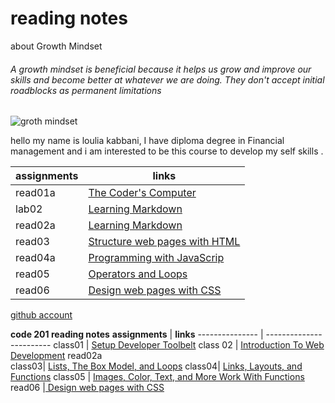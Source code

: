 # reading notes
about  Growth Mindset
###### A growth mindset is beneficial because it helps us grow and improve our skills and become better at whatever we are doing. They don't accept initial roadblocks as permanent limitations ######
![groth mindset](https://th.bing.com/th/id/OIP.vvkfCXVbLl8Pt42ciOHpvgHaD4?pid=ImgDet&rs=1)

hello my name is loulia kabbani, I have diploma degree in Financial management and i am interested to be this course to develop my self skills .

**assignments** | **links**
--------------- | ------------------------
read01a         | [The Coder's Computer](https://github.com/louliakab/reading-notes/commit/155024fc0ec75a8def8d17d72eb2b92c93e61df2?short_path=01c8712#diff-01c87122b95f3bf1b3243aec4e6d5c4cc2cf30411b39e1dc700fad9410602b47)
lab02           | [Learning Markdown](https://louliakab.github.io/reading-notes/)
read02a         |  [ Learning Markdown](https://canvas.instructure.com/courses/2618370/discussion_topics/10868529) 
read03| [Structure web pages with HTML](https://github.com/louliakab/reading-notes/blob/main/read3.md)
read04a| [Programming with JavaScrip](https://github.com/louliakab/groth-mindset/blob/main/read04.md)
read05         | [Operators and Loops](https://louliakab.github.io/reading.notes/read05)
read06         |[ Design web pages with CSS](https://louliakab.github.io/reading.notes/)


[github account](https://github.com/louliakab)



**code 201 reading notes**
**assignments** | **links**
--------------- | ------------------------
class01 | [Setup Developer Toolbelt](https://github.com/louliakab/reading-notes/commit/155024fc0ec75a8def8d17d72eb2b92c93e61df2?short_path=01c8712#diff-01c87122b95f3bf1b3243aec4e6d5c4cc2cf30411b39e1dc700fad9410602b47)
class 02       | [Introduction To Web Development](https://louliakab.github.io/reading-notes/)
read02a       
class03| [Lists, The Box Model, and Loops](https://github.com/louliakab/reading-notes/blob/main/read3.md)
class04| [Links, Layouts, and Functions](https://github.com/louliakab/groth-mindset/blob/main/read04.md)
class05         | [Images, Color, Text, and More Work With Functions](https://louliakab.github.io/reading.notes/read05)
read06         |[ Design web pages with CSS](https://louliakab.github.io/reading.notes/)


